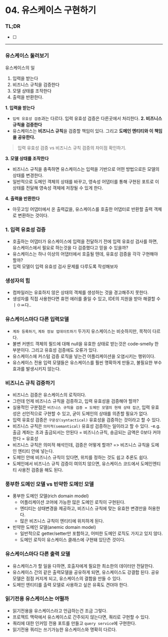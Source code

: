 # 04. 유스케이스 구현하기

### TL;DR

- [ ] 

---

### 유스케이스 둘러보기
유스케이스의 일
1. 입력을 받는다
2. 비즈니스 규칙을 검증한다
3. 모델 상태를 조작한다
4. 출력을 반환한다.

**1. 입력을 받는다**
- `입력 유효성 검증`과는 다르다. 입력 유효성 검증은 다른곳에서 처리한다.
**2. 비즈니스 규칙을 검증한다**
- 유스케이스는 **비즈니스 규칙**을 검증할 책임이 있다. 그리고 **도메인 엔티티와 이 책임을 공유한다.**
> 입력 유효성 검증 vs 비즈니스 규칙 검증의 차이점 확인하기.

**3. 모델 상태를 조작한다**
- 비즈니스 규칙을 충족하면 유스케이스는 입력을 기반으로 어떤 방법으로든 모델의 상태를 변경한다.
- 일반적으로 도메인 객체의 상태를 바꾸고, 영속성 어댑터를 통해 구현된 포트로 이 상태를 전달해 영속성 객체에 저장될 수 있게 한다.

**4. 출력을 반환한다**
- 아웃고잉 어댑터에서 온 출력값을, 유스케이스를 호출한 어댑터로 반환할 출력 객체로 변환하는 것이다.


### 1. 입력 유효성 검증
- 호출하는 어댑터가 유스케이스에 입력을 전달하기 전에 입력 유효성 검사를 하면, 유스케이스에서 필요로 하는것을 다 검증했다고 믿을 수 있을까?
- 유스케이스는 하나 이상의 어댑터에서 호출될 텐데, 유효성 검증을 각각 구현해야 할까?
- 입력 모델이 입력 유효성 검사 문제를 다루도록 작성해보자

### 생성자의 힘
- 컴파일러는 유효하지 않은 상태의 객체를 생성하는 것을 경고해주지 못한다.
- 생성자를 직접 사용한다면 휴먼 에러를 줄일 수 있고, IDE의 지원을 받아 해결할 수 ㅣㅇㅆ다..

### 유스케이스마다 다른 입력모델
- `계좌 등록하기`, `계좌 정보 업데이트하기` 두가지 유스케이스는 비슷하지만, 목적이 다르다.
- 불변 커맨드 객체의 필드에 대해 null을 유효한 상태로 받는것은 code-smelly 한 부분이다. 그리고 유효성 검증에도 오류가 있다.
- 유스케이스에 커스텀 검증 로직을 넣는건 어플리케이션을 오염시키는 행위이다.
- 유스케이스 전용 입력 모델들은 유스케이스를 훨씬 명확하게 만들고, 불필요한 부수효과를 발생시키지 않는다.

### 비즈니스 규칙 검증하기
- 비즈니스 검증은 유스케이스의 로직이다.
- 그런데 언제 비즈니스 규칙을 검증하고, 입력 유효성을 검증해야 할까?
- 실용적인 구분점은 `비즈니스 규칙을 검증 = 도메인 모델의 현재 상태 접근`, 입력 유효성은 선언적으로 구현할 수 있고, 굳이 도메인의 상태를 의존할 필요가 없다.
- 입력 유효성 검증은 `구문상(syntactical)` 유효성을 검증하는 것이라고 할 수 있다.
- 비즈니스 규칙은 `의미적(semantical)` 유효성 검증하는 일이라고 할 수 있다.
    -e.g. 출금 계좌는 초과 출금되서는 안된다 = 비즈니스규칙, 송금되는 금액은 0보다 커야한다 = 유효성
- 비즈니스 규칙은 의미적 해석인데, 검증은 어떻게 할까? => 비즈니스 규칙을 도메인 엔티티 안에 넣는다.
- 도메인 안에 비즈니스 규칙이 있다면, 위치를 정하는 것도 쉽고 추론도 쉽다.
- 도메인에서 비즈니스 규칙 검증이 여의치 않으면, 유스케이스 코드에서 도메인엔티티 사용전 검증을 해도 된다.

### 풍부한 도메인 모델 vs 빈약한 도메인 모델
- 풍부한 도메인 모델(rich domain model)
    - 어플리케이션 코어에 가능한 많은 도메인 로직이 구현된다.
    - 엔티티는 상태변경을 제공하고, 비즈니스 규칙에 맞는 유효한 변경만을 허용한다.
    - 많은 비즈니스 규칙이 엔티티에 위치하게 된다.
- 빈약한 도메인 모델(anemic domain model)
    - 일반적으로 getter/setter만 포함하고, 어떠한 도메인 로직도 가지고 있지 않다.
    - 도메인 로직이 유스케이스 클래스에 구현돼 있단즌 것이다.
    
### 유스케이스마다 다른 출력 모델
- 유스케이스가 할 일을 다하면, 호출자에게 필요한 최소한의 데이터만 전달한다.
- 유스케이스 간의 같은 출력모델을 공유하게 되면, 유스케이스도 강결합 된다. 공유모델은 점점 커지게 되고, 유스케이스의 결함을 만들 수 있다.
- 도메인 엔티티를 출력 모델로 사용하고 싶은 유혹도 견뎌야 한다.

### 읽기전용 유스케이스는 어떨까
- 읽기전용을 유스케이스라고 언급하는건 조금 그렇다.
- 프로젝트 맥락에서 유스케이스로 간주되지 않는다면, 쿼리로 구현할 수 있다.
- 쿼리에 대한 인커밍 전용 포트를 만들고 `query service`에 구현한다.
- 읽기전용 쿼리는 쓰기가능한 유스케이스와 명확히 다르다.